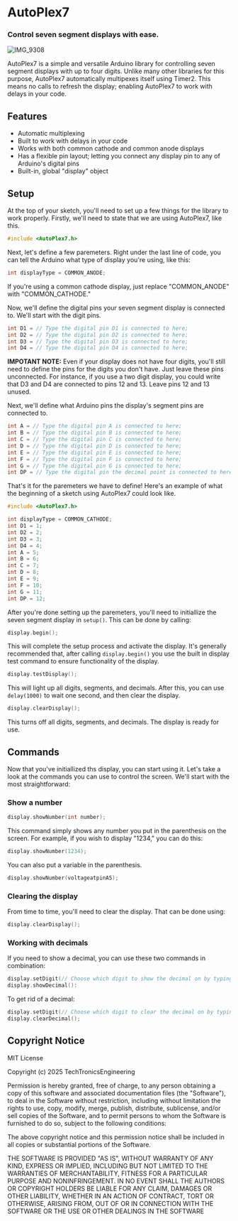 # AutoPlex7
### Control seven segment displays with ease.

![IMG_9308](https://github.com/user-attachments/assets/71f17d08-ebb8-4242-a86b-13c861d9418b)

AutoPlex7 is a simple and versatile Arduino library for controlling seven segment displays with up to four digits. Unlike many other libraries for this purpose, AutoPlex7 automatically multipexes itself using Timer2. This means no calls to refresh the display; enabling AutoPlex7 to work with delays in your code.

## Features
- Automatic multiplexing
- Built to work with delays in your code
- Works with both common cathode and common anode displays
- Has a flexible pin layout; letting you connect any display pin to any of Arduino's digital pins
- Built-in, global "display" object

## Setup
At the top of your sketch, you'll need to set up a few things for the library to work properly. Firstly, we'll need to state that we are using AutoPlex7, like this.
```C++
#include <AutoPlex7.h>
```
Next, let's define a few paremeters. Right under the last line of code, you can tell the Arduino what type of display you're using, like this:
```C++
int displayType = COMMON_ANODE;
```
If you're using a common cathode display, just replace "COMMON_ANODE" with "COMMON_CATHODE."

Now, we'll define the digital pins your seven segment display is connected to. We'll start with the digit pins.
```C++
int D1 = // Type the digital pin D1 is connected to here;
int D2 = // Type the digital pin D2 is connected to here;
int D3 = // Type the digital pin D3 is connected to here;
int D4 = // Type the digital pin D4 is connected to here;
```
**IMPOTANT NOTE:** Even if your display does not have four digits, you'll still need to define the pins for the digits you don't have. Just leave these pins unconnected. For instance, if you use a two digit display, you could write that D3 and D4 are connected to pins 12 and 13. Leave pins 12 and 13 unused.

Next, we'll define what Arduino pins the display's segment pins are connected to.
```C++
int A = // Type the digital pin A is connected to here;
int B = // Type the digital pin B is connected to here;
int C = // Type the digital pin C is connected to here;
int D = // Type the digital pin D is connected to here;
int E = // Type the digital pin E is connected to here;
int F = // Type the digital pin F is connected to here;
int G = // Type the digital pin G is connected to here;
int DP = // Type the digital pin the decimal point is connected to here;
```
That's it for the paremeters we have to define! Here's an example of what the beginning of a sketch using AutoPlex7 could look like.
```C++
#include <AutoPlex7.h>

int displayType = COMMON_CATHODE;
int D1 = 1;
int D2 = 2;
int D3 = 3;
int D4 = 4;
int A = 5;
int B = 6;
int C = 7;
int D = 8;
int E = 9;
int F = 10;
int G = 11;
int DP = 12;
```

After you're done setting up the paremeters, you'll need to initiallize the seven segment display in ```setup()```. This can be done by calling:
```C++
display.begin();
```
This will complete the setup process and activate the display.
It's generally recommended that, after calling ```display.begin()``` you use the built in display test command to ensure functionality of the display.
```C++
display.testDisplay();
```
This will light up all digits, segments, and decimals.
After this, you can use ```delay(1000)``` to wait one second, and then clear the display.
```C++
display.clearDisplay();
```
This turns off all digits, segments, and decimals. The display is ready for use.

## Commands
Now that you've initiallized ths display, you can start using it. Let's take a look at the commands you can use to control the screen. We'll start with the most straightforward:

### Show a number
```C++
display.showNumber(int number);
```
This command simply shows any number you put in the parenthesis on the screen. For example, if you wish to display "1234," you can do this:
```C++
display.showNumber(1234);
```
You can also put a variable in the parenthesis.
```C++
display.showNumber(voltageatpinA5);
```

### Clearing the display
From time to time, you'll need to clear the display. That can be done using:
```C++
display.clearDisplay();
```

### Working with decimals
If you need to show a decimal, you can use these two commands in combination:
```C++
display.setDigit(// Choose which digit to show the decimal on by typing it's number);
display.showDecimal():
```
To get rid of a decimal:
```C++
display.setDigit(// Choose which digit to clear the decimal on by typing it's number);
display.clearDecimal();
```

## Copyright Notice
MIT License

Copyright (c) 2025 TechTronicsEngineering

Permission is hereby granted, free of charge, to any person obtaining a copy
of this software and associated documentation files (the "Software"), to deal
in the Software without restriction, including without limitation the rights
to use, copy, modify, merge, publish, distribute, sublicense, and/or sell
copies of the Software, and to permit persons to whom the Software is
furnished to do so, subject to the following conditions:

The above copyright notice and this permission notice shall be included in all
copies or substantial portions of the Software.

THE SOFTWARE IS PROVIDED "AS IS", WITHOUT WARRANTY OF ANY KIND, EXPRESS OR
IMPLIED, INCLUDING BUT NOT LIMITED TO THE WARRANTIES OF MERCHANTABILITY,
FITNESS FOR A PARTICULAR PURPOSE AND NONINFRINGEMENT. IN NO EVENT SHALL THE
AUTHORS OR COPYRIGHT HOLDERS BE LIABLE FOR ANY CLAIM, DAMAGES OR OTHER
LIABILITY, WHETHER IN AN ACTION OF CONTRACT, TORT OR OTHERWISE, ARISING FROM,
OUT OF OR IN CONNECTION WITH THE SOFTWARE OR THE USE OR OTHER DEALINGS IN THE
SOFTWARE
